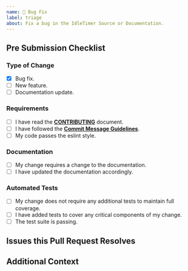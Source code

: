 ```yaml
---
name: 🐞 Bug Fix
label: triage
about: Fix a bug in the IdleTimer Source or Documentation.
---
```


## Pre Submission Checklist

<!-- Put an `x` in all the boxes that apply: -->

### Type of Change
- [x] Bug fix.
- [ ] New feature.
- [ ] Documentation update.

### Requirements
- [ ] I have read the [**CONTRIBUTING**](CONTRIBUTING.md) document.
- [ ] I have followed the [**Commit Message Guidelines**](CONTRIBUTING.md#git-commit-messages).
- [ ] My code passes the eslint style.

### Documentation
- [ ] My change requires a change to the documentation.
- [ ] I have updated the documentation accordingly.

### Automated Tests
- [ ] My change does not require any additional tests to maintain full coverage.
- [ ] I have added tests to cover any critical components of my change.
- [ ] The test suite is passing.

## Issues this Pull Request Resolves

<!-- Tag any issues this pull request resolves here. -->

## Additional Context

<!-- Add any additional notes, motivations or contexts here. -->